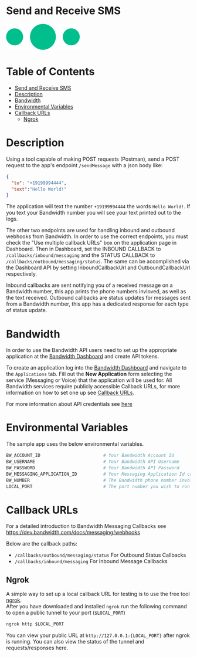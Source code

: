 # Send and Receive SMS
<a href="http://dev.bandwidth.com/docs/messaging/quickStart"><img src="./icon-messaging.svg"/></a>
</div>

 # Table of Contents

<!-- TOC -->

- [Send and Receive SMS](#send-and-receive-sms)
- [Description](#description)
- [Bandwidth](#bandwidth)
- [Environmental Variables](#environmental-variables)
- [Callback URLs](#callback-urls)
    - [Ngrok](#ngrok)

<!-- /TOC -->

# Description
Using a tool capable of making POST requests (Postman), send a POST request to the app's endpoint `/sendMessage` with a json body like:
```json
{
  "to": "+19199994444",
  "text":"Hello World!"
}
```
The application will text the number `+19199994444` the words `Hello World!`.
If you text your Bandwidth number you will see your text printed out to the logs.

The other two endpoints are used for handling inbound and outbound webhooks from Bandwidth. In order to use the correct endpoints, you must check the "Use multiple callback URLs" box on the application page in Dashboard. Then in Dashboard, set the INBOUND CALLBACK to `/callbacks/inbound/messaging` and the STATUS CALLBACK to `/callbacks/outbound/messaging/status`. The same can be accomplished via the Dashboard API by setting InboundCallbackUrl and OutboundCallbackUrl respectively.

Inbound callbacks are sent notifying you of a received message on a Bandwidth number, this app prints the phone numbers invloved, as well as the text received. Outbound callbacks are status updates for messages sent from a Bandwidth number, this app has a dedicated response for each type of status update.

# Bandwidth

In order to use the Bandwidth API users need to set up the appropriate application at the [Bandwidth Dashboard](https://dashboard.bandwidth.com/) and create API tokens.

To create an application log into the [Bandwidth Dashboard](https://dashboard.bandwidth.com/) and navigate to the `Applications` tab.  Fill out the **New Application** form selecting the service (Messaging or Voice) that the application will be used for.  All Bandwidth services require publicly accessible Callback URLs, for more information on how to set one up see [Callback URLs](#callback-urls).

For more information about API credentials see [here](https://dev.bandwidth.com/docs/account/credentials)

# Environmental Variables
The sample app uses the below environmental variables.
```sh
BW_ACCOUNT_ID                        # Your Bandwidth Account Id
BW_USERNAME                          # Your Bandwidth API Username
BW_PASSWORD                          # Your Bandwidth API Password
BW_MESSAGING_APPLICATION_ID          # Your Messaging Application Id created in the dashboard
BW_NUMBER                            # The Bandwidth phone number involved with this application
LOCAL_PORT                           # The port number you wish to run the sample on
```

# Callback URLs

For a detailed introduction to Bandwidth Messaging Callbacks see https://dev.bandwidth.com/docs/messaging/webhooks

Below are the callback paths:
* `/callbacks/outbound/messaging/status` For Outbound Status Callbacks
* `/callbacks/inbound/messaging` For Inbound Message Callbacks

## Ngrok

A simple way to set up a local callback URL for testing is to use the free tool [ngrok](https://ngrok.com/).  
After you have downloaded and installed `ngrok` run the following command to open a public tunnel to your port (`$LOCAL_PORT`)
```cmd
ngrok http $LOCAL_PORT
```
You can view your public URL at `http://127.0.0.1:{LOCAL_PORT}` after ngrok is running.  You can also view the status of the tunnel and requests/responses here.
